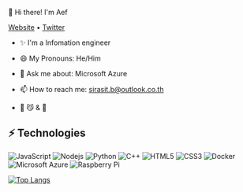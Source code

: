 👋 Hi there! I'm Aef

[Website](https://sway.office.com/icbCSKMj1PiBf0xc) •  [Twitter](https://twitter.com/aeff033)

- ✨ I'm a Infomation engineer 

- 😄 My Pronouns: He/Him
- 💬 Ask me about: Microsoft Azure
- 📫 How to reach me: sirasit.b@outlook.co.th
- 💖 😼 & 🐶



## ⚡ Technologies

![JavaScript](https://img.shields.io/badge/-JavaScript-black?style=flat-square&logo=javascript)
![Nodejs](https://img.shields.io/badge/-Nodejs-black?style=flat-square&logo=Node.js)
![Python](https://img.shields.io/badge/-Python-black?style=flat-square&logo=Python)
![C++](https://img.shields.io/badge/-C++-00599C?style=flat-square&logo=c)
![HTML5](https://img.shields.io/badge/-HTML5-E34F26?style=flat-square&logo=html5&logoColor=white)
![CSS3](https://img.shields.io/badge/-CSS3-1572B6?style=flat-square&logo=css3)
![Docker](https://img.shields.io/badge/-Docker-black?style=flat-square&logo=docker)
![Microsoft Azure](https://img.shields.io/badge/Microsoft%20Azure-232F7E?style=flat-square&logo=microsoft-azure)
![Raspberry Pi](https://img.shields.io/badge/-Raspberry%20Pi-C51A4A?style=flat-square&logo=Raspberry-Pi)

[![Top Langs](https://github-readme-stats.vercel.app/api/top-langs/?username=aeff60&layout=compact)](https://github.com/anuraghazra/github-readme-stats)



<!--
**aeff60/aeff60** is a ✨ _special_ ✨ repository because its `README.md` (this file) appears on your GitHub profile.
[![Anurag's GitHub stats](https://github-readme-stats.vercel.app/api?username=aeff60)](https://github.com/anuraghazra/github-readme-stats)
Here are some ideas to get you started:
![Visitor Badge](https://visitor-badge.laobi.icu/badge?page_id=aemmadi.aemmadi)

[![Top Langs](https://github-readme-stats.vercel.app/api/top-langs/?username=aeff60&layout=compact)](https://github.com/anuraghazra/github-readme-stats)
- 🔭 I’m currently working on ...
- 🌱 I’m currently learning ...
- 👯 I’m looking to collaborate on ...
- 🤔 I’m looking for help with ...
- 💬 Ask me about ...
- 📫 How to reach me: ...
- 😄 Pronouns: ...
- ⚡ Fun fact: ...
-->
